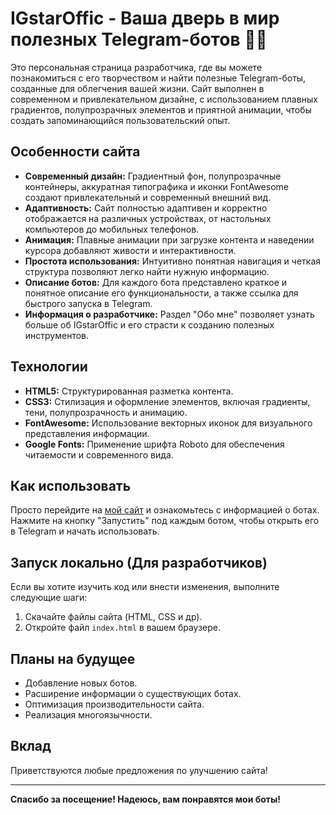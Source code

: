 # IGstarOffic - Ваша дверь в мир полезных Telegram-ботов 🤖✨

Это персональная страница разработчика, где вы можете познакомиться с его творчеством и найти полезные Telegram-боты, созданные для облегчения вашей жизни. Сайт выполнен в современном и привлекательном дизайне, с использованием плавных градиентов, полупрозрачных элементов и приятной анимации, чтобы создать запоминающийся пользовательский опыт.

## Особенности сайта

*   **Современный дизайн:** Градиентный фон, полупрозрачные контейнеры, аккуратная типографика и иконки FontAwesome создают привлекательный и современный внешний вид.
*   **Адаптивность:**  Сайт полностью адаптивен и корректно отображается на различных устройствах, от настольных компьютеров до мобильных телефонов.
*   **Анимация:**  Плавные анимации при загрузке контента и наведении курсора добавляют живости и интерактивности.
*   **Простота использования:**  Интуитивно понятная навигация и четкая структура позволяют легко найти нужную информацию.
*   **Описание ботов:**  Для каждого бота представлено краткое и понятное описание его функциональности, а также ссылка для быстрого запуска в Telegram.
*   **Информация о разработчике:**  Раздел "Обо мне" позволяет узнать больше об IGstarOffic и его страсти к созданию полезных инструментов.

## Технологии

*   **HTML5:**  Структурированная разметка контента.
*   **CSS3:**  Стилизация и оформление элементов, включая градиенты, тени, полупрозрачность и анимацию.
*   **FontAwesome:**  Использование векторных иконок для визуального представления информации.
*   **Google Fonts:**  Применение шрифта Roboto для обеспечения читаемости и современного вида.

## Как использовать

Просто перейдите на [мой сайт](https://igstaroffic.github.io/info.gihub.io/) и ознакомьтесь с информацией о ботах.  Нажмите на кнопку "Запустить" под каждым ботом, чтобы открыть его в Telegram и начать использовать.

## Запуск локально (Для разработчиков)

Если вы хотите изучить код или внести изменения, выполните следующие шаги:

1.  Скачайте файлы сайта (HTML, CSS и др).
2.  Откройте файл `index.html` в вашем браузере.

## Планы на будущее

*   Добавление новых ботов.
*   Расширение информации о существующих ботах.
*   Оптимизация производительности сайта.
*   Реализация многоязычности.

## Вклад

Приветствуются любые предложения по улучшению сайта!

-----

**Спасибо за посещение! Надеюсь, вам понравятся мои боты!**
